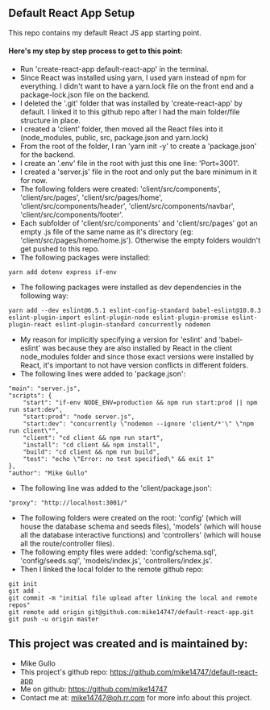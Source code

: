## Default React App Setup
This repo contains my default React JS app starting point.

#### Here's my step by step process to get to this point:

* Run 'create-react-app default-react-app' in the terminal.
* Since React was installed using yarn, I used yarn instead of npm for everything. I didn't want to have a yarn.lock file on the front end and a package-lock.json file on the backend.
* I deleted the '.git' folder that was installed by 'create-react-app' by default. I linked it to this github repo after I had the main folder/file structure in place.
* I created a 'client' folder, then moved all the React files into it (node_modules, public, src, package.json and yarn.lock)
* From the root of the folder, I ran 'yarn init -y' to create a 'package.json' for the backend.
* I create an '.env' file in the root with just this one line: 'Port=3001'.
* I created a 'server.js' file in the root and only put the bare minimum in it for now.
* The following folders were created: 'client/src/components', 'client/src/pages', 'client/src/pages/home', 'client/src/components/header', 'client/src/components/navbar', 'client/src/components/footer'.
* Each subfolder of 'client/src/components' and 'client/src/pages' got an empty .js file of the same name as it's directory (eg: 'client/src/pages/home/home.js'). Otherwise the empty folders wouldn't get pushed to this repo.
* The following packages were installed:
```
yarn add dotenv express if-env
```
* The following packages were installed as dev dependencies in the following way:
```
yarn add --dev eslint@6.5.1 eslint-config-standard babel-eslint@10.0.3 eslint-plugin-import eslint-plugin-node eslint-plugin-promise eslint-plugin-react eslint-plugin-standard concurrently nodemon
```
* My reason for implicitly specifying a version for 'eslint' and 'babel-eslint' was because they are also installed by React in the client node_modules folder and since those exact versions were installed by React, it's important to not have version conflicts in different folders.
* The following lines were added to 'package.json':
```
"main": "server.js",
"scripts": {
    "start": "if-env NODE_ENV=production && npm run start:prod || npm run start:dev",
    "start:prod": "node server.js",
    "start:dev": "concurrently \"nodemon --ignore 'client/*'\" \"npm run client\"",
    "client": "cd client && npm run start",
    "install": "cd client && npm install",
    "build": "cd client && npm run build",
    "test": "echo \"Error: no test specified\" && exit 1"
},
"author": "Mike Gullo"
```
* The following line was added to the 'client/package.json':
```
"proxy": "http://localhost:3001/"
```
* The following folders were created on the root: 'config' (which will house the database schema and seeds files), 'models' (which will house all the database interactive functions) and 'controllers' (which will house all the route/controller files).
* The following empty files were added: 'config/schema.sql', 'config/seeds.sql', 'models/index.js', 'controllers/index.js'.
* Then I linked the local folder to the remote github repo:
```
git init
git add .
git commit -m "initial file upload after linking the local and remote repos"
git remote add origin git@github.com:mike14747/default-react-app.git
git push -u origin master
```

## This project was created and is maintained by:

* Mike Gullo
* This project's github repo: https://github.com/mike14747/default-react-app
* Me on github: https://github.com/mike14747
* Contact me at: mike14747@oh.rr.com for more info about this project.
